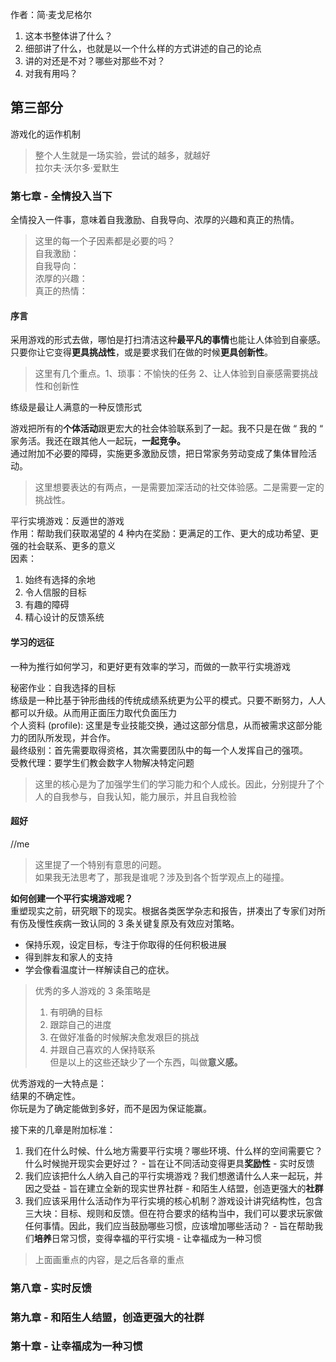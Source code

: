 作者：简·麦戈尼格尔

1. 这本书整体讲了什么？
2. 细部讲了什么，也就是以一个什么样的方式讲述的自己的论点
3. 讲的对还是不对？哪些对那些不对？
4. 对我有用吗？

## 第三部分

游戏化的运作机制

> 整个人生就是一场实验，尝试的越多，就越好  
> 拉尔夫·沃尔多·爱默生

### 第七章 - 全情投入当下

全情投入一件事，意味着自我激励、自我导向、浓厚的兴趣和真正的热情。

> 这里的每一个子因素都是必要的吗？  
自我激励：  
自我导向：  
浓厚的兴趣：  
真正的热情：

#### 序言

采用游戏的形式去做，哪怕是打扫清洁这种**最平凡的事情**也能让人体验到自豪感。只要你让它变得**更具挑战性**，或是要求我们在做的时候**更具创新性**。

> 这里有几个重点。1、琐事：不愉快的任务 2、让人体验到自豪感需要挑战性和创新性

练级是最让人满意的一种反馈形式

游戏把所有的**个体活动**跟更宏大的社会体验联系到了一起。我不只是在做 “ 我的 “ 家务活。我还在跟其他人一起玩，**一起竞争。**  
通过附加不必要的障碍，实施更多激励反馈，把日常家务劳动变成了集体冒险活动。

> 这里想要表达的有两点，一是需要加深活动的社交体验感。二是需要一定的挑战性。

平行实境游戏：反遁世的游戏  
作用：帮助我们获取渴望的 4 种内在奖励：更满足的工作、更大的成功希望、更强的社会联系、更多的意义  
因素：

1. 始终有选择的余地
2. 令人信服的目标
3. 有趣的障碍
4. 精心设计的反馈系统

#### 学习的远征

一种为推行如何学习，和更好更有效率的学习，而做的一款平行实境游戏

秘密作业：自我选择的目标  
练级是一种比基于钟形曲线的传统成绩系统更为公平的模式。只要不断努力，人人都可以升级。从而用正面压力取代负面压力  
个人资料 (profile): 这里是专业技能交换，通过这部分信息，从而被需求这部分能力的团队所发现，并合作。  
最终级别：首先需要取得资格，其次需要团队中的每一个人发挥自己的强项。  
受教代理：要学生们教会数字人物解决特定问题

> 这里的核心是为了加强学生们的学习能力和个人成长。因此，分别提升了个人的自我参与，自我认知，能力展示，并且自我检验

#### 超好

//me

> 这里提了一个特别有意思的问题。  
> 如果我无法思考了，那我是谁呢？涉及到各个哲学观点上的碰撞。

**如何创建一个平行实境游戏呢？**  
重塑现实之前，研究眼下的现实。根据各类医学杂志和报告，拼凑出了专家们对所有伤及慢性疾病一致认同的 3 条关键复原及有效应对策略。

- 保持乐观，设定目标，专注于你取得的任何积极进展
- 得到胖友和家人的支持
- 学会像看温度计一样解读自己的症状。

> 优秀的多人游戏的 3 条策略是
> 1. 有明确的目标
> 2. 跟踪自己的进度
> 3. 在做好准备的时候解决愈发艰巨的挑战
> 4. 并跟自己喜欢的人保持联系  
> 但是以上的这些还缺少了一个东西，叫做**意义感。**

优秀游戏的一大特点是：  
结果的不确定性。  
你玩是为了确定能做到多好，而不是因为保证能赢。

接下来的几章是附加标准：

1. 我们在什么时候、什么地方需要平行实境？哪些环境、什么样的空间需要它？什么时候抛开现实会更好过？ - 旨在让不同活动变得更具**奖励性** - 实时反馈
2. 我们应该把什么人纳入自己的平行实境游戏？我们想邀请什么人来一起玩，并因之受益 - 旨在建立全新的现实世界社群 - 和陌生人结盟，创造更强大的**社群**
3. 我们应该采用什么活动作为平行实境的核心机制？游戏设计讲究结构性，包含三大块：目标、规则和反馈。但在符合要求的结构当中，我们可以要求玩家做任何事情。因此，我们应当鼓励哪些习惯，应该增加哪些活动？ - 旨在帮助我们**培养**日常习惯，变得幸福的平行实境 - 让幸福成为一种习惯

> 上面画重点的内容，是之后各章的重点

### 第八章 - 实时反馈

### 第九章 - 和陌生人结盟，创造更强大的社群

### 第十章 - 让幸福成为一种习惯
